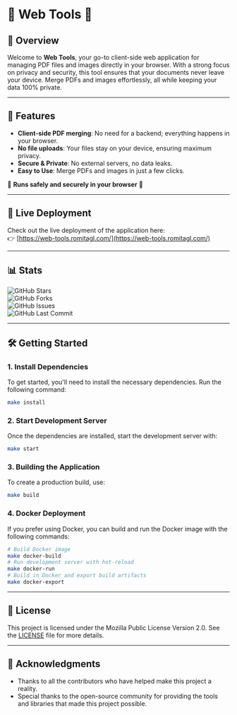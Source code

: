 
# 🌟 Web Tools 🌟

## 📌 Overview

Welcome to **Web Tools**, your go-to client-side web application for managing PDF files and images directly in your browser. With a strong focus on privacy and security, this tool ensures that your documents never leave your device. Merge PDFs and images effortlessly, all while keeping your data 100% private.

---

## 🎯 Features

- **Client-side PDF merging**: No need for a backend; everything happens in your browser.
- **No file uploads**: Your files stay on your device, ensuring maximum privacy.
- **Secure & Private**: No external servers, no data leaks.
- **Easy to Use**: Merge PDFs and images in just a few clicks.

🚀 **Runs safely and securely in your browser** 🚀

---

## 🚀 Live Deployment

Check out the live deployment of the application here:  
👉 [https://web-tools.romitagl.com/](https://web-tools.romitagl.com/)

---

## 📊 Stats

![GitHub Stars](https://img.shields.io/github/stars/romitagl/web-tools?style=social)  
![GitHub Forks](https://img.shields.io/github/forks/romitagl/web-tools?style=social)  
![GitHub Issues](https://img.shields.io/github/issues/romitagl/web-tools)  
![GitHub Last Commit](https://img.shields.io/github/last-commit/romitagl/web-tools)  

---

## 🛠️ Getting Started

### 1. **Install Dependencies**

To get started, you'll need to install the necessary dependencies. Run the following command:

```bash
make install
```

### 2. **Start Development Server**

Once the dependencies are installed, start the development server with:

```bash
make start
```

### 3. **Building the Application**

To create a production build, use:

```bash
make build
```

### 4. **Docker Deployment**

If you prefer using Docker, you can build and run the Docker image with the following commands:

```bash
# Build Docker image
make docker-build
# Run development server with hot-reload
make docker-run
# Build in Docker and export build artifacts
make docker-export
```

---

## 📜 License

This project is licensed under the Mozilla Public License Version 2.0. See the [LICENSE](LICENSE) file for more details.

---

## 🙏 Acknowledgments

- Thanks to all the contributors who have helped make this project a reality.
- Special thanks to the open-source community for providing the tools and libraries that made this project possible.
